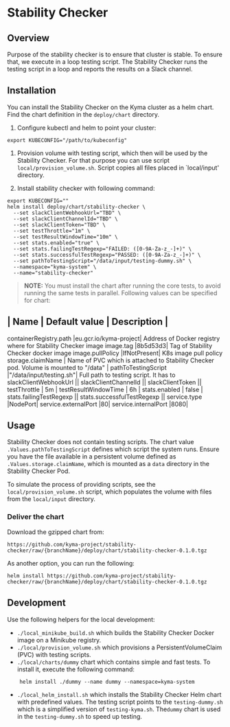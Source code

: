 # Stability Checker

## Overview
Purpose of the stability checker is to ensure that cluster is stable. To ensure that, we execute in a loop testing script. 
The Stability Checker runs the testing script in a loop  and reports the results on a Slack channel.

## Installation

You can install the Stability Checker on the Kyma cluster as a helm chart. Find the chart definition in the `deploy/chart` directory.
1. Configure kubectl and helm to point your cluster:
```
export KUBECONFIG="/path/to/kubeconfig"
```
1. Provision volume with testing script, which then will be used by the Stability Checker. For that purpose you can use 
script `local/provision_volume.sh`. Script copies all files placed in `local/input' directory.

2. Install stability checker with following command:

```
export KUBECONFIG=""
helm install deploy/chart/stability-checker \
  --set slackClientWebhookUrl="TBD" \
  --set slackClientChannelId="TBD" \
  --set slackClientToken="TBD" \
  --set testThrottle="1m" \
  --set testResultWindowTime="10m" \
  --set stats.enabled="true" \
  --set stats.failingTestRegexp="FAILED: ([0-9A-Za-z_-]+)" \
  --set stats.successfulTestRegexp="PASSED: ([0-9A-Za-z_-]+)" \
  --set pathToTestingScript="/data/input/testing-dummy.sh" \
  --namespace="kyma-system" \
  --name="stability-checker"

```

> **NOTE:** You must install the chart after running the core tests, to avoid running the same tests in parallel.
Following values can be specified for chart:

 | Name | Default value | Description |
 --------------------------------------
containerRegistry.path |eu.gcr.io/kyma-project| Address of Docker registry where for Stability Checker image
image.tag |8b5d53d3| Tag of Stability Checker docker image
image.pullPolicy |IfNotPresent| K8s image pull policy
storage.claimName | Name of PVC which is attached to Stability Checker pod. Volume is mounted to "/data" |
pathToTestingScript |"/data/input/testing.sh"| Full path to testing script. It has to 
slackClientWebhookUrl ||
slackClientChannelId ||
slackClientToken ||
testThrottle | 5m |
testResultWindowTime | 6h |
stats.enabled | false |
stats.failingTestRegexp ||
stats.successfulTestRegexp ||
service.type |NodePort|
service.externalPort |80|
service.internalPort |8080|



## Usage

Stability Checker does not contain testing scripts. The chart value `.Values.pathToTestingScript` defines which script the system runs.
Ensure you have the file available in a persistent volume defined as `.Values.storage.claimName`, which is mounted as a `data` directory in the Stability Checker Pod.

To simulate the process of providing scripts, see the `local/provision_volume.sh` script, which populates the volume with files from the `local/input` directory.

### Deliver the chart

Download the gzipped chart from:

`https://github.com/kyma-project/stability-checker/raw/{branchName}/deploy/chart/stability-checker-0.1.0.tgz`

As another option, you can run the following:

```helm install https://github.com/kyma-project/stability-checker/raw/{branchName}/deploy/chart/stability-checker-0.1.0.tgz```

## Development
Use the following helpers for the local development:
- `./local_minikube_build.sh` which builds the Stability Checker Docker image on a Minikube registry.
- `./local/provision_volume.sh` which provisions a PersistentVolumeClaim (PVC) with testing scripts.
- `./local/charts/dummy` chart which contains simple and fast tests. To install it, execute the following command:
```
    helm install ./dummy --name dummy --namespace=kyma-system
```
- `./local_helm_install.sh` which installs the Stability Checker Helm chart with predefined values. 
The testing script points to the `testing-dummy.sh` which is a simplified version of `testing-kyma.sh`. The`dummy` chart is used in the `testing-dummy.sh` to speed up testing.